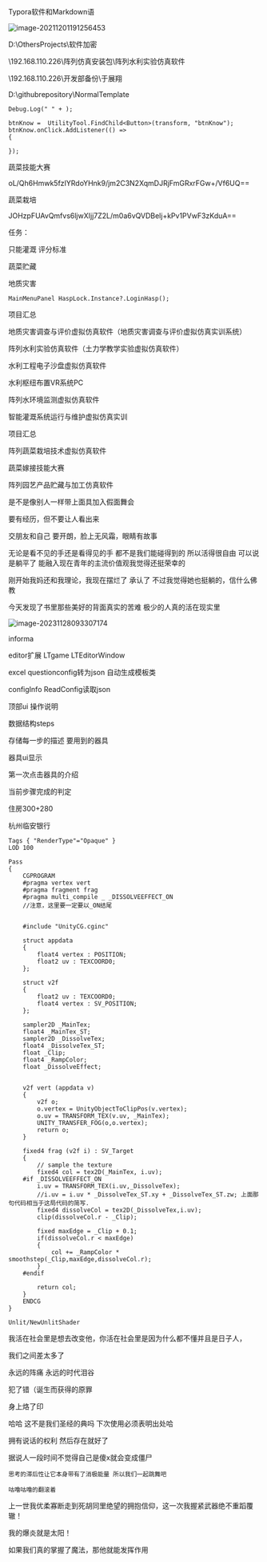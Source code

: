Typora软件和Markdown语

![image-20211201191256453](C:\Users\xian\AppData\Roaming\Typora\typora-user-images\image-20211201191256453.png)

D:\OthersProjects\软件加密







\\192.168.110.226\阵列仿真安装包\阵列水利实验仿真软件

\\192.168.110.226\开发部备份\于展翔

D:\githubrepository\NormalTemplate

<input type="hidden" id="command" value="arraygdsyshjjc://Command?id=0&amp;type=0&amp;host=http://192.168.110.160:82&amp;courseid=9&amp;userName=test1&amp;token=9ef70f448920e20b55ae4ffc5e832fa0">

```
Debug.Log(" " + );
```

```
btnKnow =  UtilityTool.FindChild<Button>(transform, "btnKnow");
btnKnow.onClick.AddListener(() =>
{
    
});
```

蔬菜技能大赛

oL/Qh6Hmwk5fzIYRdoYHnk9/jm2C3N2XqmDJRjFmGRxrFGw+/Vf6UQ==

蔬菜栽培

JOHzpFUAvQmfvs6ljwXIjj7Z2L/m0a6vQVDBelj+kPv1PVwF3zKduA==

任务：

只能灌溉 评分标准

蔬菜贮藏

地质灾害

```
MainMenuPanel HaspLock.Instance?.LoginHasp();
```





项目汇总

地质灾害调查与评价虚拟仿真软件（地质灾害调查与评价虚拟仿真实训系统）

阵列水利实验仿真软件（土力学教学实验虚拟仿真软件）

水利工程电子沙盘虚拟仿真软件

水利枢纽布置VR系统PC

阵列水环境监测虚拟仿真软件

智能灌溉系统运行与维护虚拟仿真实训



项目汇总

阵列蔬菜栽培技术虚拟仿真软件

蔬菜嫁接技能大赛

阵列园艺产品贮藏与加工仿真软件







是不是像别人一样带上面具加入假面舞会

要有经历，但不要让人看出来

交朋友和自己 要开朗，脸上无风霜，眼睛有故事



无论是看不见的手还是看得见的手 都不是我们能碰得到的 所以活得很自由 可以说是躺平了 能融入现在青年的主流价值观我觉得还挺荣幸的

刚开始我妈还和我理论，我现在摆烂了 承认了 不过我觉得她也挺躺的，信什么佛教





今天发现了书里那些美好的背面真实的苦难 极少的人真的活在现实里

![image-20231128093307174](C:\Users\30998\AppData\Roaming\Typora\typora-user-images\image-20231128093307174.png)





informa

editor扩展 LTgame LTEditorWindow

excel questionconfig转为json 自动生成模板类



configInfo ReadConfig读取json



顶部ui 操作说明



数据结构steps

存储每一步的描述 要用到的器具 

器具ui显示

第一次点击器具的介绍

当前步骤完成的判定







住房300+280

杭州临安银行







```
Tags { "RenderType"="Opaque" }
LOD 100

Pass
{
    CGPROGRAM
    #pragma vertex vert
    #pragma fragment frag
    #pragma multi_compile _ _DISSOLVEEFFECT_ON
    //注意，这里要一定要以_ON结尾
 

    #include "UnityCG.cginc"

    struct appdata
    {
        float4 vertex : POSITION;
        float2 uv : TEXCOORD0;
    };

    struct v2f
    {
        float2 uv : TEXCOORD0;
        float4 vertex : SV_POSITION;
    };

    sampler2D _MainTex;
    float4 _MainTex_ST;
    sampler2D _DissolveTex;
    float4 _DissolveTex_ST;
    float _Clip;
    float4 _RampColor;
    float _DissolveEffect;


    v2f vert (appdata v)
    {
        v2f o;
        o.vertex = UnityObjectToClipPos(v.vertex);
        o.uv = TRANSFORM_TEX(v.uv, _MainTex);
        UNITY_TRANSFER_FOG(o,o.vertex);
        return o;
    }

    fixed4 frag (v2f i) : SV_Target
    {
        // sample the texture
        fixed4 col = tex2D(_MainTex, i.uv);         
    #if _DISSOLVEEFFECT_ON
        i.uv = TRANSFORM_TEX(i.uv,_DissolveTex);
        //i.uv = i.uv * _DissolveTex_ST.xy + _DissolveTex_ST.zw; 上面那句代码相当于这局代码的简写.
        fixed4 dissolveCol = tex2D(_DissolveTex,i.uv);        
        clip(dissolveCol.r - _Clip);

        fixed maxEdge = _Clip + 0.1;            
        if(dissolveCol.r < maxEdge)
        {
            col += _RampColor * smoothstep(_Clip,maxEdge,dissolveCol.r);
        }
    #endif
    
        return col;
    }
    ENDCG
}
```

```
Unlit/NewUnlitShader
```

我活在社会里是想去改变他，你活在社会里是因为什么都不懂并且是日子人，

我们之间差太多了





永远的阵痛 永远的时代泪谷



犯了错（诞生而获得的原罪

身上烙了印

哈哈 这不是我们圣经的典吗 下次使用必须表明出处哈



拥有说话的权利 然后存在就好了



据说人一段时间不觉得自己是傻x就会变成僵尸

```
思考的滞后性让它本身带有了消极能量 所以我们一起跳舞吧
```

```
咕噜咕噜的翻滚着
```

上一世我优柔寡断走到死胡同里绝望的拥抱信仰，这一次我握紧武器绝不重蹈覆辙！

我的爆炎就是太阳！

如果我们真的掌握了魔法，那他就能发挥作用
